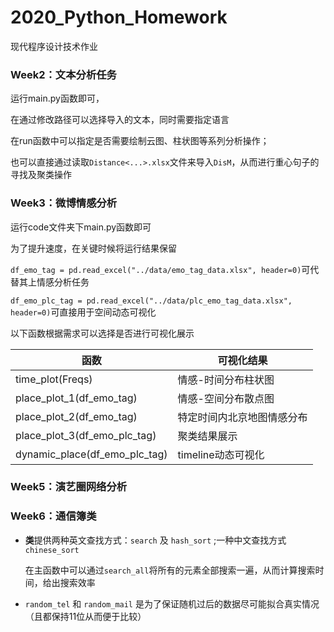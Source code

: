 # 2020_Python_Homework
现代程序设计技术作业

### Week2：文本分析任务

运行main.py函数即可，

在通过修改路径可以选择导入的文本，同时需要指定语言

在run函数中可以指定是否需要绘制云图、柱状图等系列分析操作；

也可以直接通过读取`Distance<...>.xlsx`文件来导入`DisM`，从而进行重心句子的寻找及聚类操作



### Week3：微博情感分析

运行code文件夹下main.py函数即可

为了提升速度，在关键时候将运行结果保留

`df_emo_tag = pd.read_excel("../data/emo_tag_data.xlsx", header=0)`可代替其上情感分析任务

`df_emo_plc_tag = pd.read_excel("../data/plc_emo_tag_data.xlsx", header=0)`可直接用于空间动态可视化

以下函数根据需求可以选择是否进行可视化展示

| 函数                          | 可视化结果                 |
| ----------------------------- | -------------------------- |
| time_plot(Freqs)              | 情感-时间分布柱状图        |
| place_plot_1(df_emo_tag)      | 情感-空间分布散点图        |
| place_plot_2(df_emo_tag)      | 特定时间内北京地图情感分布 |
| place_plot_3(df_emo_plc_tag)  | 聚类结果展示               |
| dynamic_place(df_emo_plc_tag) | timeline动态可视化         |

### Week5：演艺圈网络分析





### Week6：通信簿类

+ **类**提供两种英文查找方式：`search` 及 `hash_sort` ;一种中文查找方式`chinese_sort` 

  在主函数中可以通过`search_all`将所有的元素全部搜索一遍，从而计算搜索时间，给出搜索效率

+ `random_tel` 和 `random_mail` 是为了保证随机过后的数据尽可能拟合真实情况（且都保持11位从而便于比较）

